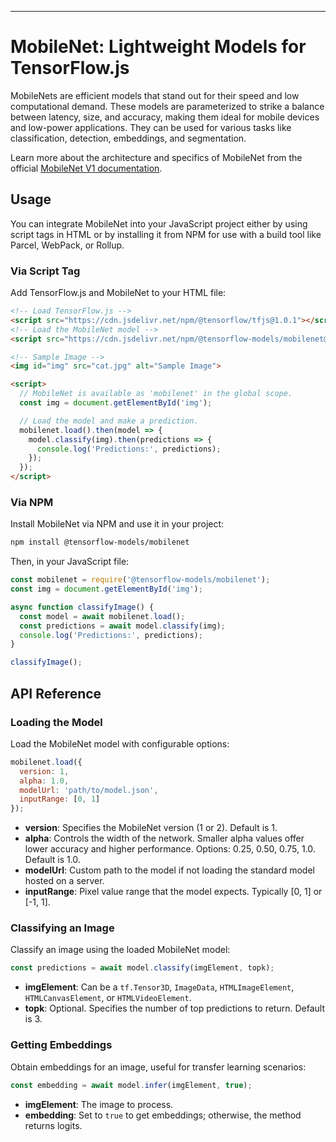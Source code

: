 

---

# MobileNet: Lightweight Models for TensorFlow.js

MobileNets are efficient models that stand out for their speed and low computational demand. These models are parameterized to strike a balance between latency, size, and accuracy, making them ideal for mobile devices and low-power applications. They can be used for various tasks like classification, detection, embeddings, and segmentation.

Learn more about the architecture and specifics of MobileNet from the official [MobileNet V1 documentation](https://github.com/tensorflow/models/blob/master/research/slim/nets/mobilenet_v1.md).

## Usage

You can integrate MobileNet into your JavaScript project either by using script tags in HTML or by installing it from NPM for use with a build tool like Parcel, WebPack, or Rollup.

### Via Script Tag

Add TensorFlow.js and MobileNet to your HTML file:

```html
<!-- Load TensorFlow.js -->
<script src="https://cdn.jsdelivr.net/npm/@tensorflow/tfjs@1.0.1"></script>
<!-- Load the MobileNet model -->
<script src="https://cdn.jsdelivr.net/npm/@tensorflow-models/mobilenet@1.0.0"></script>

<!-- Sample Image -->
<img id="img" src="cat.jpg" alt="Sample Image">

<script>
  // MobileNet is available as 'mobilenet' in the global scope.
  const img = document.getElementById('img');

  // Load the model and make a prediction.
  mobilenet.load().then(model => {
    model.classify(img).then(predictions => {
      console.log('Predictions:', predictions);
    });
  });
</script>
```

### Via NPM

Install MobileNet via NPM and use it in your project:

```bash
npm install @tensorflow-models/mobilenet
```

Then, in your JavaScript file:

```javascript
const mobilenet = require('@tensorflow-models/mobilenet');
const img = document.getElementById('img');

async function classifyImage() {
  const model = await mobilenet.load();
  const predictions = await model.classify(img);
  console.log('Predictions:', predictions);
}

classifyImage();
```

## API Reference

### Loading the Model

Load the MobileNet model with configurable options:

```javascript
mobilenet.load({
  version: 1,
  alpha: 1.0,
  modelUrl: 'path/to/model.json',
  inputRange: [0, 1]
});
```

- **version**: Specifies the MobileNet version (1 or 2). Default is 1.
- **alpha**: Controls the width of the network. Smaller alpha values offer lower accuracy and higher performance. Options: 0.25, 0.50, 0.75, 1.0. Default is 1.0.
- **modelUrl**: Custom path to the model if not loading the standard model hosted on a server.
- **inputRange**: Pixel value range that the model expects. Typically [0, 1] or [-1, 1].

### Classifying an Image

Classify an image using the loaded MobileNet model:

```javascript
const predictions = await model.classify(imgElement, topk);
```

- **imgElement**: Can be a `tf.Tensor3D`, `ImageData`, `HTMLImageElement`, `HTMLCanvasElement`, or `HTMLVideoElement`.
- **topk**: Optional. Specifies the number of top predictions to return. Default is 3.

### Getting Embeddings

Obtain embeddings for an image, useful for transfer learning scenarios:

```javascript
const embedding = await model.infer(imgElement, true);
```

- **imgElement**: The image to process.
- **embedding**: Set to `true` to get embeddings; otherwise, the method returns logits.
